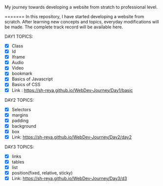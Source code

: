 
My journey towards developing a website from stratch to professional level.

=======
In this repository, I have started developing a website from scratch.
After learning new concepts and topics, everyday modifications will be made. The complete track record will be available here.

DAY1 
TOPICS:
- [x] Class
- [x] Id
- [x] Iframe
- [x] Audio
- [x] Video
- [x] bookmark
- [x] Basics of Javascript
- [x] Basics of CSS
- [x] Link : https://sh-reya.github.io/WebDev-Journey/Day1/basic

DAY2
TOPICS:
- [x] Selectors
- [x] margins
- [x] padding
- [x] background
- [x] box
- [x] Link: https://sh-reya.github.io/WebDev-Journey/Day2/day2 

DAY3
TOPICS:
- [x] links
- [x] tables
- [x] list
- [x] position(fixed, relative, sticky)
- [x] Link: https://sh-reya.github.io/WebDev-Journey/Day3/d3
